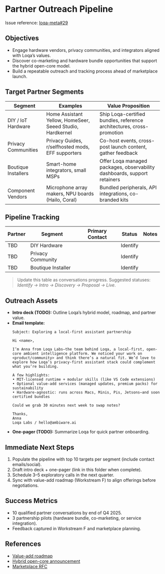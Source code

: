 # Partner Outreach Pipeline

Issue reference: [loqa-meta#29](https://github.com/loqalabs/loqa-meta/issues/29)

## Objectives
- Engage hardware vendors, privacy communities, and integrators aligned with Loqa’s values.
- Discover co-marketing and hardware bundle opportunities that support the hybrid open-core model.
- Build a repeatable outreach and tracking process ahead of marketplace launch.

## Target Partner Segments

| Segment | Examples | Value Proposition |
| --- | --- | --- |
| DIY / IoT Hardware | Home Assistant Yellow, HomeSeer, Seeed Studio, Hardkernel | Ship Loqa-certified bundles, reference architectures, cross-promotion |
| Privacy Communities | Privacy Guides, r/selfhosted mods, EFF supporters | Co-host events, cross-post launch content, gather feedback |
| Boutique Installers | Smart-home integrators, small MSPs | Offer Loqa managed packages, observability dashboards, support retainers |
| Component Vendors | Microphone array makers, NPU boards (Hailo, Coral) | Bundled peripherals, API integrations, co-branded kits |

## Pipeline Tracking

| Partner | Segment | Primary Contact | Status | Notes |
| --- | --- | --- | --- | --- |
| TBD | DIY Hardware |  | Identify |  |
| TBD | Privacy Community |  | Identify |  |
| TBD | Boutique Installer |  | Identify |  |

> Update this table as conversations progress. Suggested statuses: *Identify → Intro → Discovery → Proposal → Live*.

## Outreach Assets

- **Intro deck (TODO):** Outline Loqa’s hybrid model, roadmap, and partner value.
- **Email template:**
  ```text
  Subject: Exploring a local-first assistant partnership

  Hi <name>,

  I’m Anna from Loqa Labs—the team behind Loqa, a local-first, open-core ambient intelligence platform. We noticed your work on <product/community> and think there’s a natural fit. We’d love to explore how Loqa’s privacy-first assistant stack could complement what you’re building.

  A few highlights:
  • MIT-licensed runtime + modular skills (like VS Code extensions)
  • Optional value-add services (managed updates, premium packs) for sustainability
  • Hardware-agnostic: runs across Macs, Minis, Pis, Jetsons—and soon certified bundles

  Could we grab 30 minutes next week to swap notes?

  Thanks,
  Anna
  Loqa Labs / hello@ambiware.ai
  ```
- **One-pager (TODO):** Summarize Loqa for quick partner onboarding.

## Immediate Next Steps
1. Populate the pipeline with top 10 targets per segment (include contact emails/social).
2. Draft intro deck + one-pager (link in this folder when complete).
3. Schedule 3–5 exploratory calls in the next quarter.
4. Sync with value-add roadmap (Workstream F) to align offerings before negotiations.

## Success Metrics
- 10 qualified partner conversations by end of Q4 2025.
- 3 partnership pilots (hardware bundle, co-marketing, or service integration).
- Feedback captured in Workstream F and marketplace planning.

## References
- [Value-add roadmap](../../roadmap/workstream-f/value_add_roadmap.md)
- [Hybrid open-core announcement](https://ambiware.ai/blog/2025-09-28-loqa-hybrid-open-core-model.html)
- [Marketplace RFC](../../rfcs/RFC-0003_loqa_marketplace_mvp.md)
